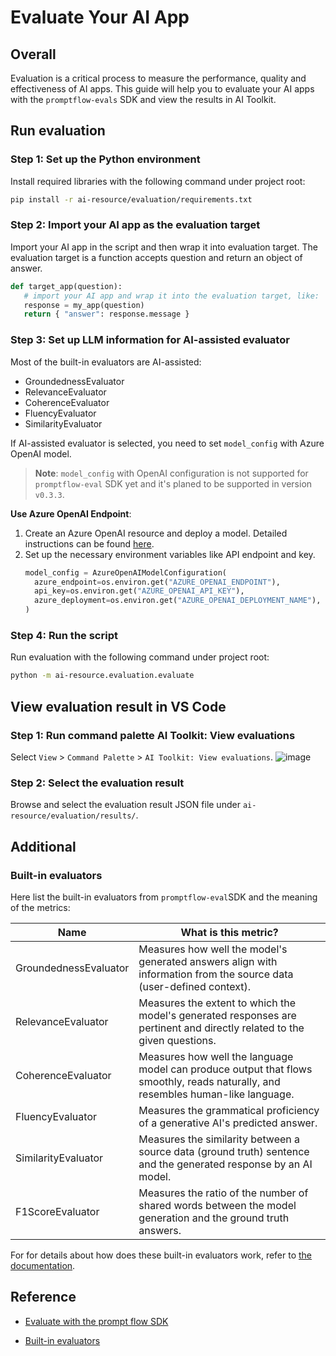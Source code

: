 # Evaluate Your AI App

## Overall

Evaluation is a critical process to measure the performance, quality and effectiveness of AI apps. This guide will help you to evaluate your AI apps with the `promptflow-evals` SDK and view the results in AI Toolkit.

## Run evaluation
### Step 1: Set up the Python environment

Install required libraries with the following command under project root:
```bash
pip install -r ai-resource/evaluation/requirements.txt
```

### Step 2: Import your AI app as the evaluation target

Import your AI app in the script and then wrap it into evaluation target. The evaluation target is a function accepts question and return an object of answer.

```python
def target_app(question):
   # import your AI app and wrap it into the evaluation target, like:
   response = my_app(question)
   return { "answer": response.message }
```

### Step 3: Set up LLM information for AI-assisted evaluator

Most of the built-in evaluators are AI-assisted:
- GroundednessEvaluator
- RelevanceEvaluator
- CoherenceEvaluator
- FluencyEvaluator
- SimilarityEvaluator

If AI-assisted evaluator is selected, you need to set `model_config` with Azure OpenAI model.

> **Note**: `model_config` with OpenAI configuration is not supported for `promptflow-eval` SDK yet and it's planed to be supported in version `v0.3.3`.
>

**Use Azure OpenAI Endpoint**:
1. Create an Azure OpenAI resource and deploy a model. Detailed instructions can be found [here](https://learn.microsoft.com/azure/ai-services/openai/how-to/create-resource).
2. Set up the necessary environment variables like API endpoint and key.
   ```python
   model_config = AzureOpenAIModelConfiguration(
     azure_endpoint=os.environ.get("AZURE_OPENAI_ENDPOINT"),
     api_key=os.environ.get("AZURE_OPENAI_API_KEY"),
     azure_deployment=os.environ.get("AZURE_OPENAI_DEPLOYMENT_NAME"),
   )
   ```

### Step 4: Run the script

Run evaluation with the following command under project root:
```bash
python -m ai-resource.evaluation.evaluate
```

## View evaluation result in VS Code

### Step 1: Run command palette AI Toolkit: View evaluations
Select `View` > `Command Palette` > `AI Toolkit: View evaluations`.
![image](https://github.com/user-attachments/assets/15de6c8f-e62d-40b6-a44b-a3d4be93ab62)

### Step 2: Select the evaluation result
Browse and select the evaluation result JSON file under `ai-resource/evaluation/results/`.

## Additional

### Built-in evaluators

Here list the built-in evaluators from `promptflow-eval`SDK and the meaning of the metrics:

Name | What is this metric?
| - | - 
GroundednessEvaluator| Measures how well the model's generated answers align with information from the source data (user-defined context).
RelevanceEvaluator | Measures the extent to which the model's generated responses are pertinent and directly related to the given questions.
CoherenceEvaluator | Measures how well the language model can produce output that flows smoothly, reads naturally, and resembles human-like language.
FluencyEvaluator | Measures the grammatical proficiency of a generative AI's predicted answer.
SimilarityEvaluator | Measures the similarity between a source data (ground truth) sentence and the generated response by an AI model.
F1ScoreEvaluator | Measures the ratio of the number of shared words between the model generation and the ground truth answers.

For for details about how does these built-in evaluators work, refer to [the documentation](https://learn.microsoft.com/en-us/azure/ai-studio/concepts/evaluation-metrics-built-in?tabs=warning#prompt-only-based-groundedness).

## Reference
- [Evaluate with the prompt flow SDK](https://learn.microsoft.com/en-us/azure/ai-studio/how-to/develop/flow-evaluate-sdk)
* [Built-in evaluators](https://learn.microsoft.com/en-us/azure/ai-studio/concepts/evaluation-metrics-built-in?tabs=warning#prompt-only-based-groundedness)
